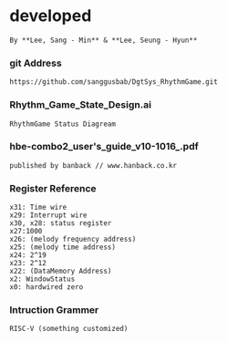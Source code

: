 # developed
    By **Lee, Sang - Min** & **Lee, Seung - Hyun**
### git Address
    https://github.com/sanggusbab/DgtSys_RhythmGame.git
### Rhythm_Game_State_Design.ai
    RhythmGame Status Diagream
### hbe-combo2_user's_guide_v10-1016_.pdf
    published by banback // www.hanback.co.kr 
### Register Reference
    x31: Time wire
    x29: Interrupt wire
    x30, x28: status register
    x27:1000
    x26: (melody frequency address)
    x25: (melody time address)
    x24: 2^19
    x23: 2^12
    x22: (DataMemory Address)
    x2: WindowStatus
    x0: hardwired zero
### Intruction Grammer
    RISC-V (something customized)